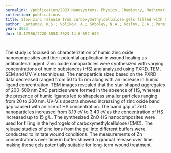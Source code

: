 ```yaml
---
permalink: /publication/2023_Nanosystems- Physics, Chemistry, Mathematics_Slow 
collection: publications
title: Slow zinc release from carboxymethylcellulose gels filled with humic zinc oxide nanocomposites
author: Larionov, K.S.; Volikov, A.; Sobolev, N.A.; Kozlov, D.A.; Perminova, I.V.
year: 2023
doi: 10.17586/2220-8054-2023-14-6-652-659

---
```


The study is focused on characterization of humic zinc oxide nanocomposites and their potential application in wound healing as antibacterial agent. Zinc oxide nanoparticles were synthesized with varying concentrations of humic substances (HS) and analyzed using PXRD, TEM, SEM and UV-Vis techniques. The nanoparticle sizes based on the PXRD data decreased ranged from 50 to 15 nm along with an increase in humic ligand concentration. TEM images revealed that the star-shaped aggregates of 200–500 nm ZnO particles were formed in the absence of HS, whereas the presence of humic ligands led to shapeless smaller particles ranging from 20 to 200 nm. UV-Vis spectra showed increasing of zinc oxide band gap caused with an rise of HS concentration. The band gap of ZnO nanoparticles increased from 3.19 eV to 3.40 eV as the concentration of HS increased up to 15 g/L. The synthesized ZnO-HS nanocomposites were used for ﬁlling in the hydrogels of carboxymethylcellulose (CMC). The release studies of zinc ions from the gel into different buffers were conducted to imitate wound conditions. The measurements of Zn concentrations over time in buffer showed a gradual release over time making these gels potentially suitable for long-term wound treatment.
